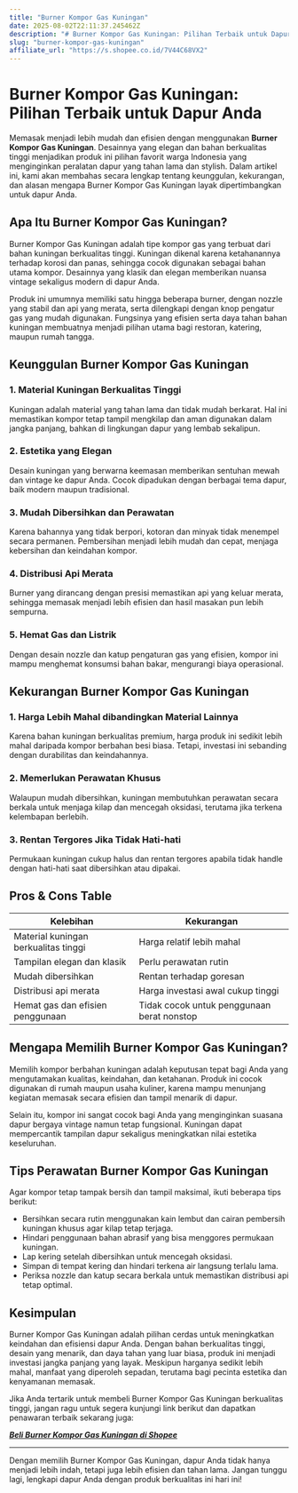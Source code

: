 ```yaml
---
title: "Burner Kompor Gas Kuningan"
date: 2025-08-02T22:11:37.245462Z
description: "# Burner Kompor Gas Kuningan: Pilihan Terbaik untuk Dapur Anda..."
slug: "burner-kompor-gas-kuningan"
affiliate_url: "https://s.shopee.co.id/7V44C68VX2"
---
```

# Burner Kompor Gas Kuningan: Pilihan Terbaik untuk Dapur Anda

Memasak menjadi lebih mudah dan efisien dengan menggunakan **Burner Kompor Gas Kuningan**. Desainnya yang elegan dan bahan berkualitas tinggi menjadikan produk ini pilihan favorit warga Indonesia yang menginginkan peralatan dapur yang tahan lama dan stylish. Dalam artikel ini, kami akan membahas secara lengkap tentang keunggulan, kekurangan, dan alasan mengapa Burner Kompor Gas Kuningan layak dipertimbangkan untuk dapur Anda.

## Apa Itu Burner Kompor Gas Kuningan?

Burner Kompor Gas Kuningan adalah tipe kompor gas yang terbuat dari bahan kuningan berkualitas tinggi. Kuningan dikenal karena ketahanannya terhadap korosi dan panas, sehingga cocok digunakan sebagai bahan utama kompor. Desainnya yang klasik dan elegan memberikan nuansa vintage sekaligus modern di dapur Anda.

Produk ini umumnya memiliki satu hingga beberapa burner, dengan nozzle yang stabil dan api yang merata, serta dilengkapi dengan knop pengatur gas yang mudah digunakan. Fungsinya yang efisien serta daya tahan bahan kuningan membuatnya menjadi pilihan utama bagi restoran, katering, maupun rumah tangga.

## Keunggulan Burner Kompor Gas Kuningan

### 1. Material Kuningan Berkualitas Tinggi

Kuningan adalah material yang tahan lama dan tidak mudah berkarat. Hal ini memastikan kompor tetap tampil mengkilap dan aman digunakan dalam jangka panjang, bahkan di lingkungan dapur yang lembab sekalipun.

### 2. Estetika yang Elegan

Desain kuningan yang berwarna keemasan memberikan sentuhan mewah dan vintage ke dapur Anda. Cocok dipadukan dengan berbagai tema dapur, baik modern maupun tradisional.

### 3. Mudah Dibersihkan dan Perawatan

Karena bahannya yang tidak berpori, kotoran dan minyak tidak menempel secara permanen. Pembersihan menjadi lebih mudah dan cepat, menjaga kebersihan dan keindahan kompor.

### 4. Distribusi Api Merata

Burner yang dirancang dengan presisi memastikan api yang keluar merata, sehingga memasak menjadi lebih efisien dan hasil masakan pun lebih sempurna.

### 5. Hemat Gas dan Listrik

Dengan desain nozzle dan katup pengaturan gas yang efisien, kompor ini mampu menghemat konsumsi bahan bakar, mengurangi biaya operasional.

## Kekurangan Burner Kompor Gas Kuningan

### 1. Harga Lebih Mahal dibandingkan Material Lainnya

Karena bahan kuningan berkualitas premium, harga produk ini sedikit lebih mahal daripada kompor berbahan besi biasa. Tetapi, investasi ini sebanding dengan durabilitas dan keindahannya.

### 2. Memerlukan Perawatan Khusus

Walaupun mudah dibersihkan, kuningan membutuhkan perawatan secara berkala untuk menjaga kilap dan mencegah oksidasi, terutama jika terkena kelembapan berlebih.

### 3. Rentan Tergores Jika Tidak Hati-hati

Permukaan kuningan cukup halus dan rentan tergores apabila tidak handle dengan hati-hati saat dibersihkan atau dipakai.

## Pros & Cons Table

| Kelebihan | Kekurangan |
|--------------|--------------|
| Material kuningan berkualitas tinggi | Harga relatif lebih mahal |
| Tampilan elegan dan klasik | Perlu perawatan rutin |
| Mudah dibersihkan | Rentan terhadap goresan |
| Distribusi api merata | Harga investasi awal cukup tinggi |
| Hemat gas dan efisien penggunaan | Tidak cocok untuk penggunaan berat nonstop |

## Mengapa Memilih Burner Kompor Gas Kuningan?

Memilih kompor berbahan kuningan adalah keputusan tepat bagi Anda yang mengutamakan kualitas, keindahan, dan ketahanan. Produk ini cocok digunakan di rumah maupun usaha kuliner, karena mampu menunjang kegiatan memasak secara efisien dan tampil menarik di dapur.

Selain itu, kompor ini sangat cocok bagi Anda yang menginginkan suasana dapur bergaya vintage namun tetap fungsional. Kuningan dapat mempercantik tampilan dapur sekaligus meningkatkan nilai estetika keseluruhan.

## Tips Perawatan Burner Kompor Gas Kuningan

Agar kompor tetap tampak bersih dan tampil maksimal, ikuti beberapa tips berikut:

- Bersihkan secara rutin menggunakan kain lembut dan cairan pembersih kuningan khusus agar kilap tetap terjaga.
- Hindari penggunaan bahan abrasif yang bisa menggores permukaan kuningan.
- Lap kering setelah dibersihkan untuk mencegah oksidasi.
- Simpan di tempat kering dan hindari terkena air langsung terlalu lama.
- Periksa nozzle dan katup secara berkala untuk memastikan distribusi api tetap optimal.

## Kesimpulan

Burner Kompor Gas Kuningan adalah pilihan cerdas untuk meningkatkan keindahan dan efisiensi dapur Anda. Dengan bahan berkualitas tinggi, desain yang menarik, dan daya tahan yang luar biasa, produk ini menjadi investasi jangka panjang yang layak. Meskipun harganya sedikit lebih mahal, manfaat yang diperoleh sepadan, terutama bagi pecinta estetika dan kenyamanan memasak.

Jika Anda tertarik untuk membeli Burner Kompor Gas Kuningan berkualitas tinggi, jangan ragu untuk segera kunjungi link berikut dan dapatkan penawaran terbaik sekarang juga:

[***Beli Burner Kompor Gas Kuningan di Shopee***](https://s.shopee.co.id/7V44C68VX2)

---

Dengan memilih Burner Kompor Gas Kuningan, dapur Anda tidak hanya menjadi lebih indah, tetapi juga lebih efisien dan tahan lama. Jangan tunggu lagi, lengkapi dapur Anda dengan produk berkualitas ini hari ini!